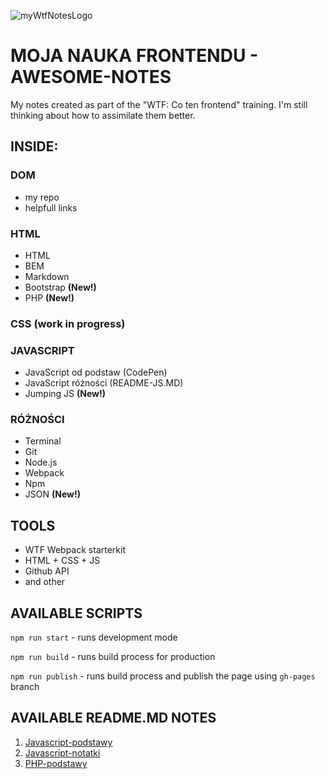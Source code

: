 ![myWtfNotesLogo](https://mir-cdn.behance.net/v1/rendition/project_modules/fs/85c71f90815521.5f10cd28aed53.jpg "Moja nauka Frontendu")

# MOJA NAUKA FRONTENDU - AWESOME-NOTES

My notes created as part of the "WTF: Co ten frontend" training. I'm still thinking about how to assimilate them better.

## INSIDE:
### DOM

- my repo
- helpfull links

### HTML

- HTML
- BEM
- Markdown
- Bootstrap **(New!)**
- PHP **(New!)**

### CSS (work in progress)

### JAVASCRIPT 

- JavaScript od podstaw (CodePen)
- JavaScript różności (README-JS.MD)
- Jumping JS **(New!)**

### RÓŻNOŚCI

- Terminal
- Git
- Node.js
- Webpack
- Npm
- JSON **(New!)**

## TOOLS

- WTF Webpack starterkit
- HTML + CSS + JS
- Github API
- and other

## AVAILABLE SCRIPTS

`npm run start` - runs development mode

`npm run build` - runs build process for production

`npm run publish` - runs build process and publish the page using `gh-pages` branch

## AVAILABLE README.MD NOTES

1. [Javascript-podstawy](https://codepen.io/kamilmalinowski/pen/JjKzWoZ)
2. [Javascript-notatki](https://github.com/kamilMalinowski/webpack-test/blob/master/README-JS.md)
3. [PHP-podstawy](https://github.com/kamilMalinowski/webpack-test/blob/master/README-PHP.md)



